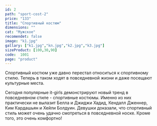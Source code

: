 ```yaml
---
id: 2
path: "sport-cost-2"
price: "133"
title: "Спортивный костюм"
dimensions: ""
cat: "Мужское"
recomendet: false
image: "k1.jpg"
gallary: ["k1.jpg","kп.jpg","k2.jpg","k3.jpg"]
sizeProduct: [100,30,90]
code:  1001
page: "product"
---
```


Спортивный костюм уже давно перестал относиться к спортивному стилю. Теперь в таком ходят в повседневной жизни и даже посещают культурные места.

Сегодня популярные it-girls демонстрируют новый тренд в повседневном стиле - спортивные костюмы. Именно из них практически не вылазит Белла и Джиджи Хадид, Кендалл Дженнер, Ким Кардашьян и Хейли Болдуин. Девушки доказали, что спортивный стиль может очень удачно смотреться в повседневной носке. Кроме того, это очень комфортно!